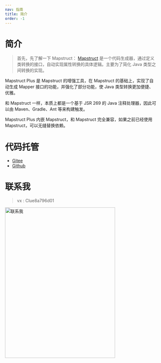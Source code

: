 ```yaml
---
nav: 指南
title: 简介
order: -1
---
```


# 简介

> 首先，先了解一下 Mapstruct：
> [Mapstruct](https://mapstruct.org) 是一个代码生成器，通过定义类转换的接口，自动实现属性转换的具体逻辑。主要为了简化 Java 类型之间转换的实现。

Mapstruct Plus 是 Mapstruct 的增强工具，在 Mapstruct 的基础上，实现了自动生成 Mapper 接口的功能，并强化了部分功能，使 Java 类型转换更加便捷、优雅。

和 Mapstruct 一样，本质上都是一个基于 JSR 269 的 Java 注释处理器，因此可以由 Maven、Gradle、Ant 等来构建触发。

Mapstruct Plus 内嵌 Mapstruct，和 Mapstruct 完全兼容，如果之前已经使用 Mapstruct，可以无缝替换依赖。

# 代码托管

- [Gitee](https://gitee.com/linpeilie/mapstruct-plus)
- [Github](https://github.com/linpeilie/mapstruct-plus)

# 联系我

> vx : Clue8a796d01

<img src="https://raw.githubusercontent.com/linpeilie/mapstruct-plus/main/assets/contact-me.jpeg" alt="联系我" width="364" height="497" />